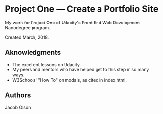 # Project One — Create a Portfolio Site

My work for Project One of Udacity's Front End Web Development Nanodegree program.

Created March, 2018.

## Aknowledgments

* The excellent lessons on Udacity.
* My peers and mentors who have helped get to this step in so many ways.
* W3Schools' "How To" on modals, as cited in index.html.

## Authors

Jacob Olson
